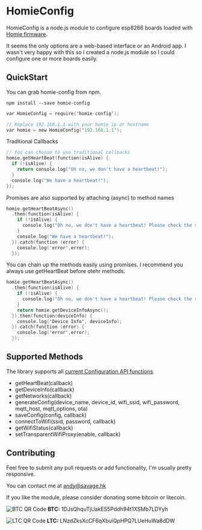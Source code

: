 # HomieConfig

HomieConfig is a node.js module to configure esp8266 boards loaded with [Homie firmware](https://github.com/marvinroger/homie-esp8266).

It seems the only options are a web-based interface or an Android app. I wasn't very happy with this so I created a node.js module so I could configure one or more boards easily.

## QuickStart

You can grab homie-config from npm.

`npm install --save homie-config`

```objective-c
var HomieConfig = require('homie-config');

// Replace 192.168.1.1 with your homie ip or hostname
var homie = new HomieConfig('192.168.1.1');
```

Traditional Callbacks

```objective-c
// You can choose to use traditional callbacks
homie.getHeartBeat(function(isAlive) {
  if (!isAlive) {
    return console.log("Oh no, we don't have a heartbeat!");
  }
  console.log("We have a heartbeat!");
});
```

Promises are also supported by attaching (async) to method names

```objective-c
homie.getHeartBeatAsync()
  .then(function(isAlive) {
    if (!isAlive) {
      console.log("Oh no, we don't have a heartbeat! Please check the server url " + this.baseUrl);
    }
    console.log("We have a heartbeat!");
  }).catch(function (error) {
    console.log('error',error);
  });
```

You can chain up the methods easily using promises. I recommend you always use getHeartBeat before otehr methods.

```objective-c
homie.getHeartBeatAsync()
  .then(function(isAlive) {
    if (!isAlive) {
      console.log("Oh no, we don't have a heartbeat! Please check the server url " + this.baseUrl);
    }
    return homie.getDeviceInfoAsync();
  }).then(function(deviceInfo) {
    console.log('Device Info', deviceInfo);
  }).catch(function (error) {
    console.log('error',error);
  });
```

## Supported Methods

The library supports all [current Configuration API functions](https://github.com/marvinroger/homie-esp8266/blob/master/docs/6.-Configuration-API.md).

* getHeartBeat(callback)
* getDeviceInfo(callback)
* getNetworks(callback)
* generateConfig(device_name, device_id, wifi_ssid, wifi_password, mqtt_host, mqtt_options, ota)
* saveConfig(config, callback)
* connectToWifi(ssid, password, callback)
* getWifiStatus(callback)
* setTransparentWifiProxy(enable, callback)

## Contributing

Feel free to submit any pull requests or add functionality, I'm usually pretty responsive.

You can contact me at andy@savage.hk

If you like the module, please consider donating some bitcoin or litecoin.

![BTC QR Code](http://imgur.com/9rsCfv5)
__BTC:__ 1DJsQhquTjUakES5Pddh94t1XSMb7LDYyh

![LTC QR Code](http://imgur.com/yF1RoHp)
__LTC:__ LNzdZksXcCF6qXbuiQpHPQ7LUeHuWa8dDW
